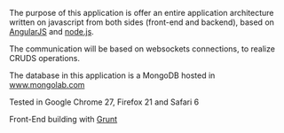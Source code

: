 The purpose of this application is offer an entire application architecture written on javascript from both sides (front-end and backend), based on [AngularJS](http://angularjs.org/ "Superheroic JavaScript MVW Framework") and [node.js](http://nodejs.org/).

The communication will be based on websockets connections, to realize CRUDS operations.

The database in this application is a MongoDB hosted in www.mongolab.com

Tested in Google Chrome 27, Firefox 21 and Safari 6

Front-End building with [Grunt](http://gruntjs.org/ "The JavaScript Task Runner")
